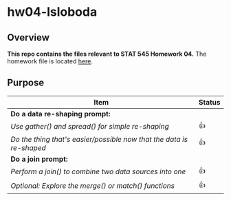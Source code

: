 # hw04-lsloboda

## Overview
**This repo contains the files relevant to STAT 545 Homework 04.**
The homework file is located [here](https://github.com/STAT545-UBC-students/hw04-lsloboda/blob/master/hw04-exercise.md).

## Purpose

|    **Item**                                                                | **Status** |
|----------------------------------------------------------------------------|------------|
| **Do a data re-shaping prompt:**                                                        |
|   *Use gather() and spread() for simple re-shaping*                        | :thumbsup: |
|   *Do the thing that's easier/possible now that the data is re-shaped*     | :thumbsup: |
| **Do a join prompt:**                                                                   |
|   *Perform a join() to combine two data sources into one*                  | :thumbsup: |
|   *Optional: Explore the merge() or match() functions*                     | :thumbsup: |
